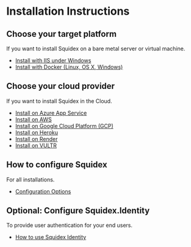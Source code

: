# Installation Instructions

## Choose your target platform

If you want to install Squidex on a bare metal server or virtual machine.

* [Install with IIS under Windows](platforms/install-on-iis.md)
* [Install with Docker \(Linux, OS X, Windows\)](platforms/install-on-docker.md)

## Choose your cloud provider

If you want to install Squidex in the Cloud.

* [Install on Azure App Service](platforms/install-on-azure.md)
* [Install on AWS](platforms/install-on-aws.md)
* [Install on Google Cloud Platform \(GCP\)]()
* [Install on Heroku](platforms/install-on-heroku.md)
* [Install on Render](platforms/install-on-render.md)
* [Install on VULTR](platforms/install-on-vultr.md)

## How to configure Squidex

For all installations.

* [Configuration Options](configuration.md)

## Optional: Configure Squidex.Identity

To provide user authentication for your end users.

* [How to use Squidex Identity](https://github.com/Squidex/squidex-docs2/tree/8d35c365b74878aa247c2d0b90867aceea77df1b/01-getting-started/identity/use-squidex-identity.md)

